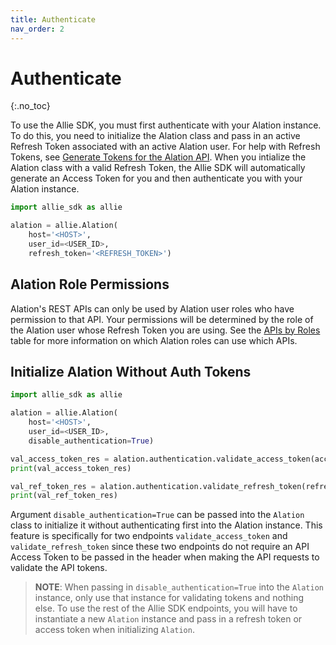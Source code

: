 ```yaml
---
title: Authenticate
nav_order: 2
---
```


# Authenticate
{:.no_toc}

To use the Allie SDK, you must first authenticate with your Alation instance. To do this, you need to initialize the Alation class and pass in an active Refresh Token associated with an active Alation user. For help with Refresh Tokens, see [Generate Tokens for the Alation API](https://developer.alation.com/dev/docs/authentication-into-alation-apis). When you intialize the Alation class with a valid Refresh Token, the Allie SDK will automatically generate an Access Token for you and then authenticate you with your Alation instance.

```python
import allie_sdk as allie

alation = allie.Alation(
    host='<HOST>',
    user_id=<USER_ID>,
    refresh_token='<REFRESH_TOKEN>')
```

## Alation Role Permissions

Alation's REST APIs can only be used by Alation user roles who have permission to that API. Your permissions will be determined by the role of the Alation user whose Refresh Token you are using. See the [APIs by Roles](https://developer.alation.com/dev/docs/alation-apis-by-roles) table for more information on which Alation roles can use which APIs.

## Initialize Alation Without Auth Tokens

```python
import allie_sdk as allie

alation = allie.Alation(
    host='<HOST>',
    user_id=<USER_ID>,
    disable_authentication=True)

val_access_token_res = alation.authentication.validate_access_token(access_token='<ACCESS TOKEN TO VALIDATE>')
print(val_access_token_res)

val_ref_token_res = alation.authentication.validate_refresh_token(refresh_token='<REFRESH TOKEN TO VALIDATE>')
print(val_ref_token_res)
```

Argument `disable_authentication=True` can be passed into the `Alation` class to initialize it without authenticating first into the Alation instance. This feature is specifically for two endpoints `validate_access_token` and `validate_refresh_token` since these two endpoints do not require an API Access Token to be passed in the header when making the API requests to validate the API tokens.

> **NOTE**: When passing in `disable_authentication=True` into the `Alation` instance, only use that instance for validating tokens and nothing else. To use the rest of the Allie SDK endpoints, you will have to instantiate a new `Alation` instance and pass in a refresh token or access token when initializing `Alation`. 